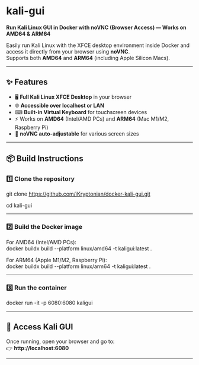 # kali-gui

**Run Kali Linux GUI in Docker with noVNC (Browser Access) — Works on AMD64 & ARM64**  

Easily run Kali Linux with the XFCE desktop environment inside Docker and access it directly from your browser using **noVNC**.  
Supports both **AMD64** and **ARM64** (including Apple Silicon Macs).

---

## ✨ Features

- 🖥 **Full Kali Linux XFCE Desktop** in your browser  
- 🌐 **Accessible over localhost or LAN**  
- ⌨ **Built-in Virtual Keyboard** for touchscreen devices  
- ⚡ Works on **AMD64** (Intel/AMD PCs) and **ARM64** (Mac M1/M2, Raspberry Pi)  
- 📱 **noVNC auto-adjustable** for various screen sizes  

---

## 📦 Build Instructions

### 1️⃣ Clone the repository

git clone https://github.com/iKryptonian/docker-kali-gui.git 

cd kali-gui

---

### 2️⃣ Build the Docker image

For AMD64 (Intel/AMD PCs):  
docker buildx build --platform linux/amd64 -t kaligui:latest .

For ARM64 (Apple M1/M2, Raspberry Pi):  
docker buildx build --platform linux/arm64 -t kaligui:latest .

---

### 3️⃣ Run the container

docker run -it -p 6080:6080 kaligui

---

## 🚀 Access Kali GUI

Once running, open your browser and go to:  
👉 **http://localhost:6080**  

---



